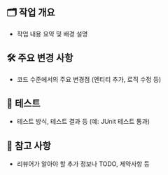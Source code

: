 <!-- PR 제목: -->
<!-- [feat] Member 엔티티 및 회원가입 기능 구현 -->

## 🗂️ 작업 개요
- 작업 내용 요약 및 배경 설명

## 🛠️ 주요 변경 사항
- 코드 수준에서의 주요 변경점 (엔티티 추가, 로직 수정 등)

## 🧪 테스트
- 테스트 방식, 테스트 결과 등 (예: JUnit 테스트 통과)

## 📌 참고 사항
- 리뷰어가 알아야 할 추가 정보나 TODO, 제약사항 등
